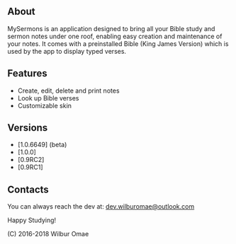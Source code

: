 ## About
MySermons is an application designed to bring all your Bible study and sermon notes under one roof, enabling easy creation and maintenance of your notes. It comes with a preinstalled Bible (King James Version) which is used by the app to display typed verses.


## Features
+ Create, edit, delete and print notes
+ Look up Bible verses
+ Customizable skin

## Versions
+ [1.0.6649] (beta)
+ [1.0.0]
+ [0.9RC2]
+ [0.9RC1]

## Contacts
You can always reach the dev at: dev.wilburomae@outlook.com


Happy Studying!


(C) 2016-2018 Wilbur Omae

